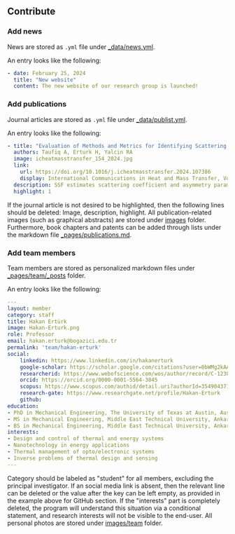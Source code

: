 ## Contribute

### Add news

News are stored as `.yml` file under [_data/news.yml](_data/news.yml).

An entry looks like the following:

```yaml
- date: February 25, 2024
  title: "New website"
  content: The new website of our research group is launched!
```

### Add publications

Journal articles are stored as `.yml` file under [_data/publist.yml](_data/publist.yml).

An entry looks like the following:

```yaml
- title: "Evaluation of Methods and Metrics for Identifying Scattering Regime of Dielectric Particulate Medium"
  authors: Taufiq A, Erturk H, Yalcin RA
  image: icheatmasstransfer_154_2024.jpg
  link:
    url: https://doi.org/10.1016/j.icheatmasstransfer.2024.107386
    display: International Communications in Heat and Mass Transfer, Volume 154, 2024, 107386
  description: SSF estimates scattering coefficient and asymmetry parameter for dielectric particulate medium. Transport scattering coefficient is the proper metric for representing scattering regime. Solution of Maxwell’s equations is possible for finite sized particulate media. Coherent scattering leads to overestimation of scattering coefficient. Calculated asymmetry parameter depends on considered ensemble size.
  highlight: 1
```

If the journal article is not desired to be highlighted, then the following lines should be deleted: Image, description, highlight. All publication-related images (such as graphical abstracts) are stored under [images](images) folder. Furthermore, book chapters and patents can be added through lists under the markdown file [_pages/publications.md](_pages/publications.md).

### Add team members

Team members are stored as personalized markdown files under [_pages/team/_posts](_pages/team/_posts) folder.

An entry looks like the following:

```yaml
---
layout: member
category: staff
title: Hakan Ertürk
image: Hakan-Erturk.png
role: Professor
email: hakan.erturk@bogazici.edu.tr
permalink: 'team/hakan-erturk'
social:
    linkedin: https://www.linkedin.com/in/hakanerturk
    google-scholar: https://scholar.google.com/citations?user=0bWMg2kAAAAJ&hl=en&oi=ao
    researcherid: https://www.webofscience.com/wos/author/record/C-1238-2008
    orcid: https://orcid.org/0000-0001-5564-3845
    scopus: https://www.scopus.com/authid/detail.uri?authorId=35490437100
    research-gate: https://www.researchgate.net/profile/Hakan-Erturk
    github:
education:
- PhD in Mechanical Engineering, The University of Texas at Austin, Austin, TX, USA (2002)
- MS in Mechanical Engineering, Middle East Technical University, Ankara, Turkey (1997)
- BS in Mechanical Engineering, Middle East Technical University, Ankara, Turkey (1994)
interests:
- Design and control of thermal and energy systems
- Nanotechnology in energy applications
- Thermal management of opto/electronic systems
- Inverse problems of thermal design and sensing
---
```

Category should be labeled as "student" for all members, excluding the principal investigator. If an social media link is absent, then the relevant line can be deleted or the value after the key can be left empty, as provided in the example above for GitHub section. If the "interests" part is completely deleted, the program will understand this situation via a conditional statement, and research interests will not be visible to the end-user. All personal photos are stored under [images/team](images/team) folder.
